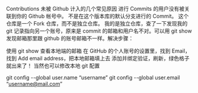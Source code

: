 Contributions 未被 Github 计入的几个常见原因
进行 Commits 的用户没有被关联到你的 Github 帐号中。
不是在这个版本库的默认分支进行的 Commit。
这个仓库是一个 Fork 仓库，而不是独立仓库。
我的是独立仓库，查了一下发现我的 git 记录指向另一个账号，原来是 commit 的邮箱和用户名不对。可以用 git show 发现邮箱那里跟 github 的账号邮箱不一样。解决步骤：

使用 git show 查看本地端的邮箱
在 GitHub 的个人账号的设置里，找到 Email，找到 Add email address，把本地邮箱填上去
添加并绑定验证，刷新，绿色格子就出来了！
当然也可以修改本地 git 配置

git config --global user.name “username”
git config --global user.email “username@mail.com”

